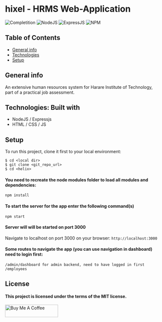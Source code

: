 # hixel - HRMS Web-Application

<img alt="Completition" src="https://img.shields.io/badge/complete-85%25-orange"> <img alt="NodeJS" src="https://img.shields.io/badge/nodejs-v12.8.2LTS-success"> <img alt="ExpressJS" src="https://img.shields.io/badge/expressjs-v4.17.1-blueviolet"> <img alt="NPM" src="https://img.shields.io/npm/l/express">

## Table of Contents
* [General info](#general-info)
* [Technologies](#technologies)
* [Setup](#setup)

## General info
An extensive human resources system for Harare Institute of Technology, part of a practical job assessment.

## Technologies: Built with
* NodeJS / Expressjs
* HTML / CSS / JS

## Setup
To run this project, clone it first to your local environment:

```
$ cd <local dir>
$ git clone <git_repo_url>
$ cd <helix>
```

#### You need to recreate the node modules folder to load all modules and dependencies:
`npm install`

#### To start the server for the app enter the following command(s)
`npm start`

#### Server will will be started on port 3000
Navigate to localhost on port 3000 on your browser: `http://localhost:3000`

#### Some routes to navigate the app (you can use navigation in dashboard) need to login first:
```
/admin/dashboard for admin backend, need to have logged in first
/employees
```

## License
#### This project is licensed under the terms of the MIT license.

<a href="https://www.buymeacoffee.com/gillmourtunhira" target="_blank"><img src="https://cdn.buymeacoffee.com/buttons/default-orange.png" alt="Buy Me A Coffee" height="41" width="174"></a>
